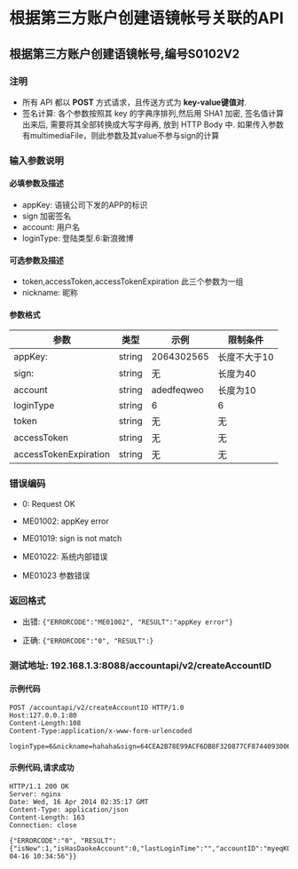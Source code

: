 
根据第三方账户创建语镜帐号关联的API
========================

根据第三方账户创建语镜帐号,编号S0102V2
---------------------

### 注明

* 所有 API 都以 **POST** 方式请求，且传送方式为 **key-value键值对**.
* 签名计算: 各个参数按照其 key 的字典序排列,然后用 SHA1 加密, 签名值计算出来后, 需要将其全部转换成大写字母再, 放到 HTTP Body 中. 如果传入参数有multimediaFile，则此参数及其value不参与sign的计算

### 输入参数说明

#### 必填参数及描述

* appKey:               语镜公司下发的APP的标识
* sign	                加密签名
* account:              用户名
* loginType:            登陆类型.6:新浪微博


#### 可选参数及描述

* token,accessToken,accessTokenExpiration       此三个参数为一组
* nickname:                                     昵称

#### 参数格式

 参数                   |  类型       |   示例         |  限制条件
------------------------|-------------|----------------|--------------
 appKey:                | string      |  2064302565    | 长度不大于10
 sign:                  | string      |  无            | 长度为40
 account                | string      |  adedfeqweo    | 长度为10
 loginType              | string      |  6             | 6
 token                  | string      |  无            | 无
 accessToken            | string      |  无            | 无
 accessTokenExpiration  | string      |  无            | 无



### 错误编码

* 0:            Request OK

* ME01002:      appKey error
* ME01019:      sign is not match
* ME01022:      系统内部错误

* ME01023       参数错误




### 返回格式

* 出错: `{"ERRORCODE":"ME01002", "RESULT":"appKey error"}`

* 正确: `{"ERRORCODE":"0", "RESULT":}`


### 测试地址: 192.168.1.3:8088/accountapi/v2/createAccountID


#### 示例代码

    POST /accountapi/v2/createAccountID HTTP/1.0
    Host:127.0.0.1:80
    Content-Length:108
    Content-Type:application/x-www-form-urlencoded
    
    loginType=6&nickname=hahaha&sign=64CEA2B78E99ACF6DB8F320877CF8744093006B8&account=hellolua&appKey=1111111111

#### 示例代码,请求成功

    HTTP/1.1 200 OK
    Server: nginx
    Date: Wed, 16 Apr 2014 02:35:17 GMT
    Content-Type: application/json
    Content-Length: 163
    Connection: close
    
    {"ERRORCODE":"0", "RESULT":{"isNew":1,"isHasDaokeAccount":0,"lastLoginTime":"","accountID":"myeqKOlAlh","nickname":"hahaha","registerTime":"2014-04-16 10:34:56"}}

